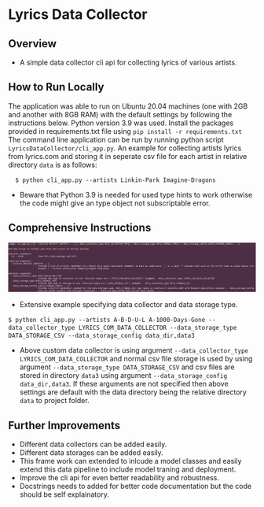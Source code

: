 # Lyrics Data Collector

## Overview

- A simple data collector cli api for collecting lyrics of various artists.

 
## How to Run Locally
The application was able to run on Ubuntu 20.04 machines (one with 2GB and another with 8GB RAM) with the default settings by following the instructions below. Python version 3.9 was used. Install the packages provided in requirements.txt file using `pip install -r requirements.txt`
The command line application can be run by running python script `LyricsDataCollector/cli_app.py`.
An example for collecting artists lyrics from lyrics.com and storing it in seperate csv file for each artist in relative directory `data` is as follows:
```
  $ python cli_app.py --artists Linkin-Park Imagine-Dragons
```
* Beware that Python 3.9 is needed for used type hints to work otherwise the code might give an type object not subscriptable error.

## Comprehensive Instructions

![title](Instructions.png)

- Extensive example specifying data collector and data storage type.
```
$ python cli_app.py --artists A-B-D-U-L A-1000-Days-Gone --data_collector_type LYRICS_COM_DATA_COLLECTOR --data_storage_type DATA_STORAGE_CSV --data_storage_config data_dir,data3

```
- Above custom data collector is using argument `--data_collector_type LYRICS_COM_DATA_COLLECTOR` and normal csv file storage is used by using argument `--data_storage_type DATA_STORAGE_CSV` and csv files are stored in directory `data3` using argument `--data_storage_config data_dir,data3`. If these arguments are not specified then above settings are default with the data directory being the relative directory `data` to project folder.


## Further Improvements

- Different data collectors can be added easily.
- Different data storages can be added easily.
- This frame work can extended to inlcude a model classes and easily extend this data pipeline to include model traning and deployment.
- Improve the cli api for even better readability and robustness.
- Docstrings needs to added for better code documentation but the code should be self explainatory.
